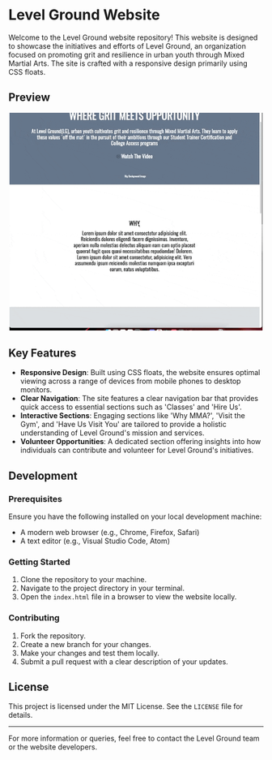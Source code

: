 # Level Ground Website

Welcome to the Level Ground website repository! This website is designed to showcase the initiatives and efforts of Level Ground, an organization focused on promoting grit and resilience in urban youth through Mixed Martial Arts. The site is crafted with a responsive design primarily using CSS floats.

## Preview

<div align="center">
  <img src="img/../template/img/LevelGround.gif" alt="Level Ground Website Preview" width="500px">
</div>

## Key Features

- **Responsive Design**: Built using CSS floats, the website ensures optimal viewing across a range of devices from mobile phones to desktop monitors.
- **Clear Navigation**: The site features a clear navigation bar that provides quick access to essential sections such as 'Classes' and 'Hire Us'.
- **Interactive Sections**: Engaging sections like 'Why MMA?', 'Visit the Gym', and 'Have Us Visit You' are tailored to provide a holistic understanding of Level Ground's mission and services.
- **Volunteer Opportunities**: A dedicated section offering insights into how individuals can contribute and volunteer for Level Ground's initiatives.

## Development

### Prerequisites

Ensure you have the following installed on your local development machine:

- A modern web browser (e.g., Chrome, Firefox, Safari)
- A text editor (e.g., Visual Studio Code, Atom)

### Getting Started

1. Clone the repository to your machine.
2. Navigate to the project directory in your terminal.
3. Open the `index.html` file in a browser to view the website locally.

### Contributing

1. Fork the repository.
2. Create a new branch for your changes.
3. Make your changes and test them locally.
4. Submit a pull request with a clear description of your updates.

## License

This project is licensed under the MIT License. See the `LICENSE` file for details.

---

For more information or queries, feel free to contact the Level Ground team or the website developers.
